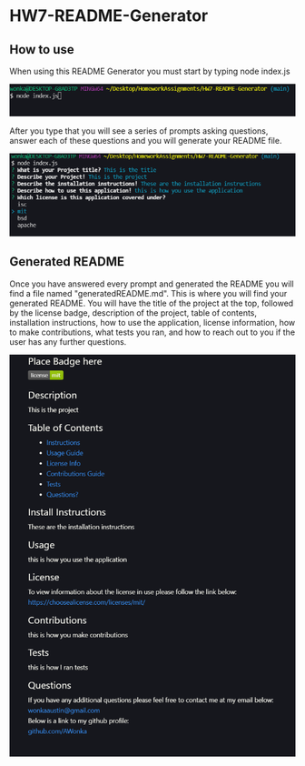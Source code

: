 # HW7-README-Generator

## How to use

When using this README Generator you must start by typing node index.js

![image of starting node](./images/image1.PNG)

After you type that you will see a series of prompts asking questions, answer each of these questions and you will generate your README file.

![image of prompts running](./images/image2.PNG)

## Generated README

Once you have answered every prompt and generated the README you will find a file named "generatedREADME.md". This is where you will find your generated README. You will have the title of the project at the top, followed by the license badge, description of the project, table of contents, installation instructions, how to use the application, license information, how to make contributions, what tests you ran, and how to reach out to you if the user has any further questions.

![image showing generated README](./images/image3.PNG)